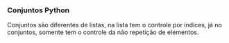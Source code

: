### Conjuntos Python

Conjuntos são diferentes de listas, na lista tem o controle por índices, já no conjuntos, somente tem o controle da não repetição de elementos.